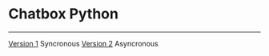 # Chatbox Python
____________________

[Version 1](./version_1/) Syncronous
[Version 2](./version_2/) Asyncronous